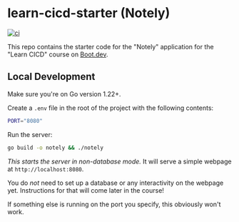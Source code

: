 # learn-cicd-starter (Notely)
[![ci](https://github.com/unappendixed/learn-cicd-starter/actions/workflows/ci.yml/badge.svg?branch=main)](https://github.com/unappendixed/learn-cicd-starter/actions/workflows/ci.yml)

This repo contains the starter code for the "Notely" application for the "Learn CICD" course on [Boot.dev](https://boot.dev).

## Local Development

Make sure you're on Go version 1.22+.

Create a `.env` file in the root of the project with the following contents:

```bash
PORT="8080"
```

Run the server:

```bash
go build -o notely && ./notely
```

*This starts the server in non-database mode.* It will serve a simple webpage at `http://localhost:8080`.

You do *not* need to set up a database or any interactivity on the webpage yet. Instructions for that will come later in the course!

If something else is running on the port you specify, this obviously won't work.
